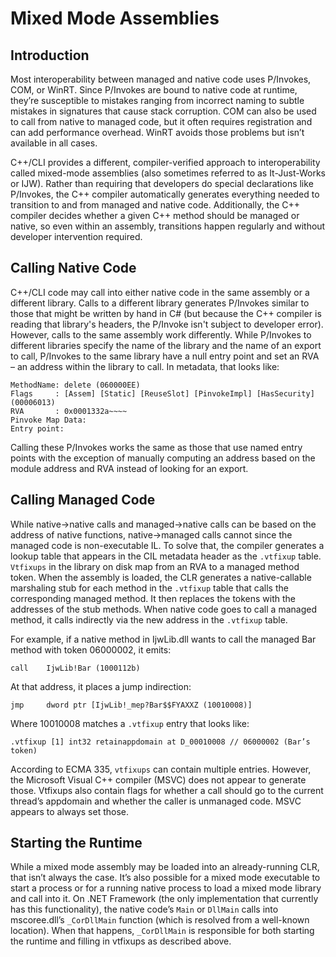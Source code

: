 # Mixed Mode Assemblies
## Introduction
Most interoperability between managed and native code uses P/Invokes, COM, or WinRT. Since P/Invokes are bound to native code at runtime, they’re susceptible to mistakes ranging from incorrect naming to subtle mistakes in signatures that cause stack corruption. COM can also be used to call from native to managed code, but it often requires registration and can add performance overhead. WinRT avoids those problems but isn’t available in all cases.

C++/CLI provides a different, compiler-verified approach to interoperability called mixed-mode assemblies (also sometimes referred to as It-Just-Works or IJW). Rather than requiring that developers do special declarations like P/Invokes, the C++ compiler automatically generates everything needed to transition to and from managed and native code. Additionally, the C++ compiler decides whether a given C++ method should be managed or native, so even within an assembly, transitions happen regularly and without developer intervention required.

## Calling Native Code
C++/CLI code may call into either native code in the same assembly or a different library. Calls to a different library generates P/Invokes similar to those that might be written by hand in C# (but because the C++ compiler is reading that library's headers, the P/Invoke isn't subject to developer error). However, calls to the same assembly work differently. While P/Invokes to different libraries specify the name of the library and the name of an export to call, P/Invokes to the same library have a null entry point and set an RVA – an address within the library to call. In metadata, that looks like:
```
MethodName: delete (060000EE)
Flags     : [Assem] [Static] [ReuseSlot] [PinvokeImpl] [HasSecurity]  (00006013)
RVA       : 0x0001332a~~~~
Pinvoke Map Data:
Entry point:
```
Calling these P/Invokes works the same as those that use named entry points with the exception of manually computing an address based on the module address and RVA instead of looking for an export.

## Calling Managed Code
While native->native calls and managed->native calls can be based on the address of native functions, native->managed calls cannot since the managed code is non-executable IL. To solve that, the compiler generates a lookup table that appears in the CIL metadata header as the ```.vtfixup``` table. ```Vtfixups``` in the library on disk map from an RVA to a managed method token. When the assembly is loaded, the CLR generates a native-callable marshaling stub for each method in the ```.vtfixup``` table that calls the corresponding managed method. It then replaces the tokens with the addresses of the stub methods. When native code goes to call a managed method, it calls indirectly via the new address in the ```.vtfixup``` table.

For example, if a native method in IjwLib.dll wants to call the managed Bar method with token 06000002, it emits:
```
call    IjwLib!Bar (1000112b)
```
At that address, it places a jump indirection:
```
jmp     dword ptr [IjwLib!_mep?Bar$$FYAXXZ (10010008)]
```
Where 10010008 matches a ```.vtfixup``` entry that looks like:
```
.vtfixup [1] int32 retainappdomain at D_00010008 // 06000002 (Bar’s token)
```
According to ECMA 335, ```vtfixups``` can contain multiple entries. However, the Microsoft Visual C++ compiler (MSVC) does not appear to generate those. Vtfixups also contain flags for whether a call should go to the current thread’s appdomain and whether the caller is unmanaged code. MSVC appears to always set those.

## Starting the Runtime
While a mixed mode assembly may be loaded into an already-running CLR, that isn’t always the case. It’s also possible for a mixed mode executable to start a process or for a running native process to load a mixed mode library and call into it. On .NET Framework (the only implementation that currently has this functionality), the native code’s ```Main``` or ```DllMain``` calls into mscoree.dll’s ```_CorDllMain``` function (which is resolved from a well-known location). When that happens, ```_CorDllMain``` is responsible for both starting the runtime and filling in vtfixups as described above.
